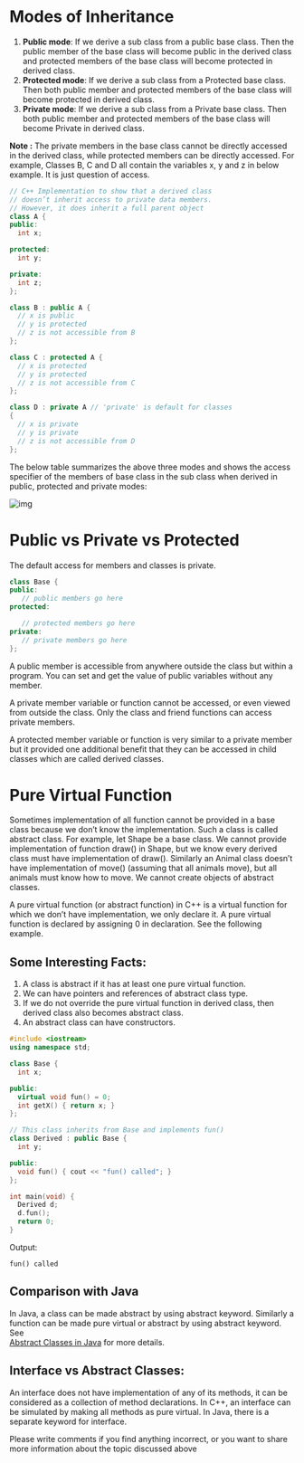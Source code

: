 # **Modes of Inheritance**

1.  **Public mode**: If we derive a sub class from a public base class. Then the public member of
    the base class will become public in the derived class and protected members of the base class
    will become protected in derived class.
2.  **Protected mode**: If we derive a sub class from a Protected base class. Then both public
    member and protected members of the base class will become protected in derived class.
3.  **Private mode**: If we derive a sub class from a Private base class. Then both public member
    and protected members of the base class will become Private in derived class.

**Note :** The private members in the base class cannot be directly accessed in the derived class,
while protected members can be directly accessed. For example, Classes B, C and D all contain the
variables x, y and z in below example. It is just question of access.

```c++
// C++ Implementation to show that a derived class
// doesn’t inherit access to private data members.
// However, it does inherit a full parent object
class A {
public:
  int x;

protected:
  int y;

private:
  int z;
};

class B : public A {
  // x is public
  // y is protected
  // z is not accessible from B
};

class C : protected A {
  // x is protected
  // y is protected
  // z is not accessible from C
};

class D : private A // 'private' is default for classes
{
  // x is private
  // y is private
  // z is not accessible from D
};
```

The below table summarizes the above three modes and shows the access specifier of the members of
base class in the sub class when derived in public, protected and private modes:

![img](https://www.geeksforgeeks.org/wp-content/uploads/table-class.png)

# Public vs Private vs Protected

The default access for members and classes is private.

```c++
class Base {
public:
   // public members go here
protected:

   // protected members go here
private:
   // private members go here
};
```

A public member is accessible from anywhere outside the class but within a program. You can set and
get the value of public variables without any member.

A private member variable or function cannot be accessed, or even viewed from outside the class.
Only the class and friend functions can access private members.

A protected member variable or function is very similar to a private member but it provided one
additional benefit that they can be accessed in child classes which are called derived classes.

# Pure Virtual Function

Sometimes implementation of all function cannot be provided in a base class because we don’t know
the implementation. Such a class is called abstract class. For example, let Shape be a base class.
We cannot provide implementation of function draw() in Shape, but we know every derived class must
have implementation of draw(). Similarly an Animal class doesn’t have implementation of move()
(assuming that all animals move), but all animals must know how to move. We cannot create objects of
abstract classes.

A pure virtual function (or abstract function) in C++ is a virtual function for which we don’t have
implementation, we only declare it. A pure virtual function is declared by assigning 0 in
declaration. See the following example.

## Some Interesting Facts:

1. A class is abstract if it has at least one pure virtual function.
2. We can have pointers and references of abstract class type.
3. If we do not override the pure virtual function in derived class, then derived class also becomes
   abstract class.
4. An abstract class can have constructors.

```c++
#include <iostream>
using namespace std;

class Base {
  int x;

public:
  virtual void fun() = 0;
  int getX() { return x; }
};

// This class inherits from Base and implements fun()
class Derived : public Base {
  int y;

public:
  void fun() { cout << "fun() called"; }
};

int main(void) {
  Derived d;
  d.fun();
  return 0;
}
```

Output:

```
fun() called
```

## **Comparison with Java**

In Java, a class can be made abstract by using abstract keyword. Similarly a function can be made
pure virtual or abstract by using abstract keyword. See  
[Abstract Classes in Java](https://www.geeksforgeeks.org/abstract-classes-in-java/) for more
details.

## **Interface vs Abstract Classes:**

An interface does not have implementation of any of its methods, it can be considered as a
collection of method declarations. In C++, an interface can be simulated by making all methods as
pure virtual. In Java, there is a separate keyword for interface.

Please write comments if you find anything incorrect, or you want to share more information about
the topic discussed above
